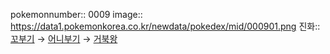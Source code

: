 pokemonnumber:: 0009
image:: https://data1.pokemonkorea.co.kr/newdata/pokedex/mid/000901.png
진화:: [꼬부기]([[포켓몬스터/꼬부기]]) → [어니부기]([[포켓몬스터/어니부기]]) → [거북왕]([[포켓몬스터/거북왕]])
